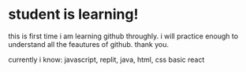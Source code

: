 
# student is learning!
this is first time i am learning github throughly.
 i will practice enough to understand all the feautures of github.
 thank you.

 currently i know:
 javascript,
 replit,
 java,
 html,
 css
 basic react
